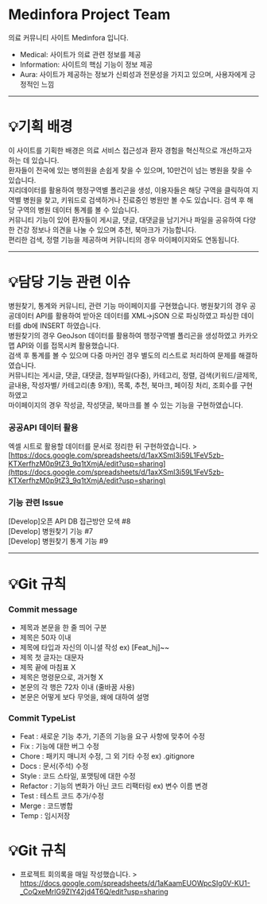 # Medinfora Project Team
의료 커뮤니티 사이트 Medinfora 입니다. 
- Medical: 사이트가 의료 관련 정보를 제공
- Information: 사이트의 핵심 기능이 정보 제공
- Aura: 사이트가 제공하는 정보가 신뢰성과 전문성을 가지고 있으며, 사용자에게 긍정적인 느낌

---

# 💡기획 배경
이 사이트를 기획한 배경은 의료 서비스 접근성과 환자 경험을 혁신적으로 개선하고자 하는 데 있습니다.
<br>
환자들이 전국에 있는 병의원을 손쉽게 찾을 수 있으며, 10만건이 넘는 병원을 찾을 수 있습니다. 
<br>
지리데이터를 활용하여 행정구역별 폴리곤을 생성, 이용자들은 해당 구역을 클릭하여 지역별 병원을 찾고, 키워드로 검색하거나 진료중인 병원만 볼 수도 있습니다.
검색 후 해당 구역의 병원 데이터 통계를 볼 수 있습니다.
<br>
커뮤니티 기능이 있어 환자들이 게시글, 댓글, 대댓글을 남기거나 파일을 공유하여 다양한 건강 정보나 의견을 나눌 수 있으며 추천, 북마크가 가능합니다.
<br>
편리한 검색, 정렬 기능을 제공하며 커뮤니티의 경우 마이페이지와도 연동됩니다. 


---

# 💡담당 기능 관련 이슈 

병원찾기, 통계와 커뮤니티, 관련 기능 마이페이지를 구현했습니다. 병원찾기의 경우 공공데이터 API를 활용하여 받아온 데이터를 XML→jSON 으로 파싱하였고 파싱한 데이터를 db에 INSERT 하였습니다.
<br>
병원찾기의 경우 GeoJson 데이터를 활용하여 행정구역별 폴리곤을 생성하였고 카카오맵 API와 이를 접목시켜 활용했습니다.
<br>
검색 후 통계를 볼 수 있으며 다중 마커인 경우 별도의 리스트로 처리하여 문제를 해결하였습니다.
<br>
커뮤니티는 게시글, 댓글, 대댓글, 첨부파일(다중), 카테고리, 정렬, 검색(키워드/글제목, 글내용, 작성자별/ 카테고리(총 9개)), 목록, 추천, 북마크, 페이징 처리, 조회수를 구현하였고
<br>
마이페이지의 경우 작성글, 작성댓글, 북마크를 볼 수 있는 기능을 구현하였습니다.

### 공공API 데이터 활용 ###
엑셀 시트로 활용할 데이터를 문서로 정리한 뒤 구현하였습니다. >
<br>
[https://docs.google.com/spreadsheets/d/1axXSmI3i59L1FeV5zb-KTXerfhzM0p9tZ3_9q1tXmjA/edit?usp=sharing](https://docs.google.com/spreadsheets/d/1axXSmI3i59L1FeV5zb-KTXerfhzM0p9tZ3_9q1tXmjA/edit?usp=sharing)

### 기능 관련 Issue
[Develop]오픈 API DB 접근방안 모색 #8
<br>
[Develop] 병원찾기 기능 #7
<br>
[Develop] 병원찾기 통계 기능 #9



---






# 💡Git 규칙 

### Commit message
- 제목과 본문을 한 줄 띄어 구분
- 제목은 50자 이내
- 제목에 타입과 자신의 이니셜 작성 ex) [Feat_hj]~~
- 제목 첫 글자는 대문자
- 제목 끝에 마침표 X
- 제목은 명령문으로, 과거형 X
- 본문의 각 행은 72자 이내 (줄바꿈 사용)
- 본문은 어떻게 보다 무엇을, 왜에 대하여 설명

### Commit TypeList
- Feat : 새로운 기능 추가, 기존의 기능을 요구 사항에 맞추어 수정
- Fix : 기능에 대한 버그 수정
- Chore : 패키지 매니저 수정, 그 외 기타 수정 ex) .gitignore
- Docs : 문서(주석) 수정
- Style : 코드 스타일, 포맷팅에 대한 수정
- Refactor : 기능의 변화가 아닌 코드 리팩터링 ex) 변수 이름 변경
- Test : 테스트 코드 추가/수정
- Merge : 코드병합
- Temp : 임시저장


# 💡Git 규칙 

- 프로젝트 회의록을 매일 작성했습니다. >
https://docs.google.com/spreadsheets/d/1aKaamEUOWpcSIg0V-KU1-_CoQxeMrlG9ZIY42jd4T6Q/edit?usp=sharing
